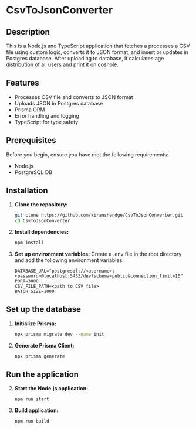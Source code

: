 # CsvToJsonConverter

## Description

This is a Node.js and TypeScript application that fetches a processes a CSV file using custom logic, converts it to JSON format, and insert or updates in Postgres database. After uploading to database, it calculates age distribution of all users and print it on cosnole.

## Features

- Processes CSV file and converts to JSON format
- Uploads JSON in Postgres database
- Prisma ORM
- Error handling and logging
- TypeScript for type safety

## Prerequisites

Before you begin, ensure you have met the following requirements:

- Node.js
- PostgreSQL DB

## Installation

1. **Clone the repository:**

   ```bash
   git clone https://github.com/kiranshendge/CsvToJsonConverter.git
   cd CsvToJsonConverter

   ```

2. **Install dependencies:**

   ```bash
   npm install

   ```

3. **Set up environment variables:**
   Create a .env file in the root directory and add the following environment variables:
   ```Env
   DATABASE_URL="postgresql://<username>:<password>@localhost:5433/dev?schema=public&connection_limit=10"
   PORT=3000
   CSV_FILE_PATH=<path to CSV file>
   BATCH_SIZE=1000
   ```

## Set up the database

1. **Initialize Prisma:**

   ```bash
   npx prisma migrate dev --name init

   ```

2. **Generate Prisma Client:**

   ```bash
   npx prisma generate

   ```

## Run the application

2. **Start the Node.js application:**

   ```bash
   npm run start

   ```

3. **Build application:**
   ```bash
   npm run build
   ```
